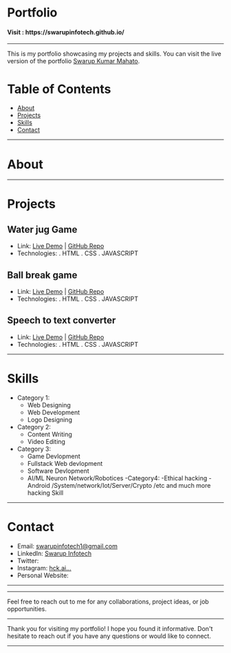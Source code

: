 # Portfolio
<h4>Visit :  https://swarupinfotech.github.io/</h4>

<hr>

This is my portfolio showcasing my projects and skills. You can visit the live version of the portfolio [Swarup Kumar Mahato]([https://swarupinfotech.github.io/protfolio3.github.io/]).

# Table of Contents

- [About](#about)
- [Projects](#projects)
- [Skills](#skills)
- [Contact](#contact)

<hr>

# About



<hr>

# Projects

## Water jug Game

- Link: [Live Demo](https://swarupinfotech.github.io/Water-jug_Game.github.io/) | [GitHub Repo](https://swarupinfotech.github.io/)
- Technologies:
. HTML
. CSS
. JAVASCRIPT

## Ball break game
- Link: [Live Demo](https://swarupinfotech.github.io/Ball-break_Game.github.io/) | [GitHub Repo](https://swarupinfotech.github.io/protfolio3.github.io/)
- Technologies:
  . HTML
  . CSS
  . JAVASCRIPT

## Speech to text converter
- Link: [Live Demo](https://swarupinfotech.github.io/Convertor.github.io/) | [GitHub Repo](https://swarupinfotech.github.io/protfolio3.github.io/)
- Technologies:
  . HTML
  . CSS
  . JAVASCRIPT

<hr>









# Skills

- Category 1:
  - Web Designing
  - Web Development 
  - Logo Designing
- Category 2:
  - Content Writing
  - Video Editing
 - Category 3:
   - Game Devlopment
   - Fullstack Web devlopment
   - Software Devlopment
   - AI/ML Neuron Network/Robotices
-Category4:
  -Ethical hacking
  -Android /System/network/Iot/Server/Crypto /etc and much more hacking Skill

<hr>

# Contact

- Email: swarupinfotech1@gmail.com
- LinkedIn: [Swarup Infotech](https://www.linkedin.com/feed/)
- Twitter: [](https://twitter.com/)
- Instagram: [hck.ai...](https://www.instagram.com/hck.ai/)
- Personal Website: [](https://swarupinfotech.com)
<hr><hr>
Feel free to reach out to me for any collaborations, project ideas, or job opportunities.

---

Thank you for visiting my portfolio! I hope you found it informative. Don't hesitate to reach out if you have any questions or would like to connect.
<hr>
